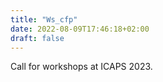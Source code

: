 ```yaml
---
title: "Ws_cfp"
date: 2022-08-09T17:46:18+02:00
draft: false
---
```


Call for workshops at ICAPS 2023.
